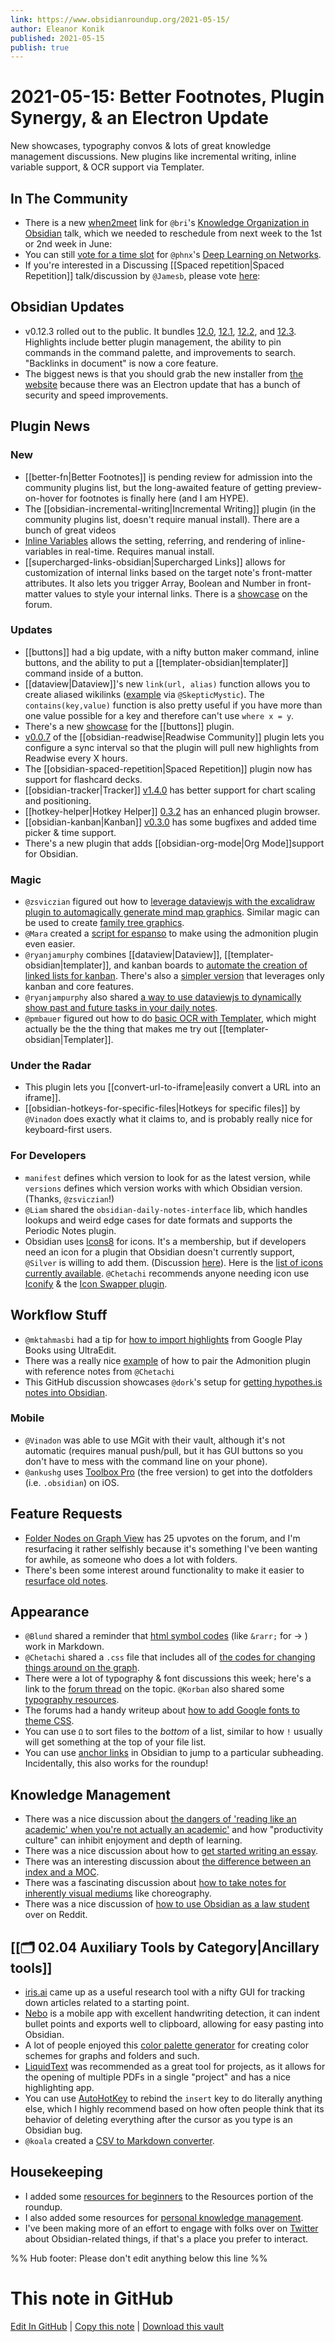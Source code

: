 ```yaml
---
link: https://www.obsidianroundup.org/2021-05-15/
author: Eleanor Konik
published: 2021-05-15
publish: true
---
```


# 2021-05-15: Better Footnotes, Plugin Synergy, & an Electron Update
New showcases, typography convos & lots of great knowledge management discussions. New plugins like incremental writing, inline variable support, & OCR support via Templater.

## In The Community

- There is a new [when2meet](https://www.when2meet.com/?11861492-Aihza) link for `@bri`'s [Knowledge Organization in Obsidian](https://forum.obsidian.md/t/knowledge-organization-cataloging-and-classification-in-obsidian-community-talk-by-brimwats/) talk, which we needed to reschedule from next week to the 1st or 2nd week in June:
- You can still [vote for a time slot](https://www.when2meet.com/?11752321-UHqgS) for `@phnx`'s [Deep Learning on Networks](https://forum.obsidian.md/t/deep-learning-on-networks-community-talk-by-phnx/).
- If you're interested in a Discussing [[Spaced repetition|Spaced Repetition]] talk/discussion by `@Jamesb`, please vote [here](https://forum.obsidian.md/t/obsidian-talks-voting-post-which-talks-do-you-want-to-hear/15705/40):

## Obsidian Updates

- v0.12.3 rolled out to the public. It bundles [12.0](https://forum.obsidian.md/t/obsidian-release-v0-12-0/16809), [12.1](https://forum.obsidian.md/t/obsidian-release-v0-12-1/16904), [12.2](https://forum.obsidian.md/t/obsidian-release-v0-12-2/17602), and [12.3](https://forum.obsidian.md/t/obsidian-release-v0-12-3/17957). Highlights include better plugin management, the ability to pin commands in the command palette, and improvements to search. "Backlinks in document" is now a core feature.
- The biggest news is that you should grab the new installer from [the website](https://obsidian.md/) because there was an Electron update that has a bunch of security and speed improvements.

## Plugin News

### New

- [[better-fn|Better Footnotes]] is pending review for admission into the community plugins list, but the long-awaited feature of getting preview-on-hover for footnotes is finally here (and I am HYPE).
- The [[obsidian-incremental-writing|Incremental Writing]] plugin (in the community plugins list, doesn't require manual install). There are a bunch of great videos
- [Inline Variables](https://github.com/flip-md/obsidian-inline-variables) allows the setting, referring, and rendering of inline-variables in real-time. Requires manual install.
- [[supercharged-links-obsidian|Supercharged Links]] allows for customization of internal links based on the target note's front-matter attributes. It also lets you trigger Array, Boolean and Number in front-matter values to style your internal links. There is a [showcase](https://forum.obsidian.md/t/supercharged-links-showcase/18219) on the forum.

### Updates

- [[buttons]] had a big update, with a nifty button maker command, inline buttons, and the ability to put a [[templater-obsidian|templater]] command inside of a button.
- [[dataview|Dataview]]'s new `link(url, alias)` function allows you to create aliased wikilinks ([example](http://discordapp.com/channels/686053708261228577/840286238928797736/840599798176022529) via `@SkepticMystic`). The `contains(key,value)` function is also pretty useful if you have more than one value possible for a key and therefore can't use `where x = y`.
- There's a new [showcase](https://forum.obsidian.md/t/buttons-showcase/18044) for the [[buttons]] plugin.
- [v0.0.7](https://github.com/renehernandez/obsidian-readwise/releases/tag/0.0.7) of the [[obsidian-readwise|Readwise Community]] plugin lets you configure a sync interval so that the plugin will pull new highlights from Readwise every X hours.
- The [[obsidian-spaced-repetition|Spaced Repetition]] plugin now has support for flashcard decks.
- [[obsidian-tracker|Tracker]] [v1.4.0](https://github.com/pyrochlore/obsidian-tracker) has better support for chart scaling and positioning.
- [[hotkey-helper|Hotkey Helper]] [0.3.2](https://github.com/pjeby/hotkey-helper) has an enhanced plugin browser.
- [[obsidian-kanban|Kanban]] [v0.3.0](https://github.com/mgmeyers/obsidian-kanban/discussions/89) has some bugfixes and added time picker & time support.
- There's a new plugin that adds [[obsidian-org-mode|Org Mode]]support for Obsidian.

### Magic

- `@zsviczian` figured out how to [leverage dataviewjs with the excalidraw plugin to automagically generate mind map graphics](https://discord.com/channels/686053708261228577/840286238928797736/840606013341696040). Similar magic can be used to create [family tree graphics](https://discord.com/channels/686053708261228577/840286238928797736/840644541270982716).
- `@Mara` created a [script for espanso](https://discord.com/channels/686053708261228577/694233507500916796/841422069694201896) to make using the admonition plugin even easier.
- `@ryanjamurphy` combines [[dataview|Dataview]], [[templater-obsidian|templater]], and kanban boards to [automate the creation of linked lists for kanban](https://discord.com/channels/686053708261228577/840286238928797736/841745942025207857). There's also a [simpler version](https://discord.com/channels/686053708261228577/840286238928797736/841779336398504017) that leverages only kanban and core features.
- `@ryanjampurphy` also shared [a way to use dataviewjs to dynamically show past and future tasks in your daily notes](https://discord.com/channels/686053708261228577/840286238928797736/842152590379712563).
- `@pmbauer` figured out how to do [basic OCR with Templater](https://forum.obsidian.md/t/basic-ocr-in-obsidian/18087), which might actually be the the thing that makes me try out [[templater-obsidian|Templater]].

### Under the Radar

- This plugin lets you [[convert-url-to-iframe|easily convert a URL into an iframe]].
- [[obsidian-hotkeys-for-specific-files|Hotkeys for specific files]] by `@Vinadon` does exactly what it claims to, and is probably really nice for keyboard-first users.

### For Developers

- `manifest` defines which version to look for as the latest version, while `versions` defines which version works with which Obsidian version. (Thanks, `@zsviczian`!)
- `@Liam` shared the `obsidian-daily-notes-interface` lib, which handles lookups and weird edge cases for date formats and supports the Periodic Notes plugin.
- Obsidian uses [Icons8](https://icons8.com/) for icons. It's a membership, but if developers need an icon for a plugin that Obsidian doesn't currently support, `@Silver` is willing to add them. (Discussion [here](https://discord.com/channels/686053708261228577/840286264964022302/841732418439610388)). Here is the [list of icons currently available](https://github.com/obsidianmd/obsidian-api/issues/3#issuecomment-724665569). `@Chetachi` recommends anyone needing icon use [Iconify](https://iconify.design/icon-sets/) & the [Icon Swapper plugin](https://forum.obsidian.md/t/obsidian-icon-swapper-plugin/17539).

## Workflow Stuff

- `@mktahmasbi` had a tip for [how to import highlights](http://discordapp.com/channels/686053708261228577/694233507500916796/841790522397294623) from Google Play Books using UltraEdit.
- There was a really nice [example](http://discordapp.com/channels/686053708261228577/702656734631821413/840937390498775062) of how to pair the Admonition plugin with reference notes from `@Chetachi`
- This GitHub discussion showcases `@dork`'s setup for [getting hypothes.is notes into Obsidian](https://github.com/out-of-cheese-error/gooseberry/discussions/73).

### Mobile

- `@Vinadon` was able to use MGit with their vault, although it's not automatic (requires manual push/pull, but it has GUI buttons so you don't have to mess with the command line on your phone).
- `@ankushg` uses [Toolbox Pro](https://toolboxpro.app/) (the free version) to get into the dotfolders (i.e. `.obsidian`) on iOS.

## Feature Requests

- [Folder Nodes on Graph View](https://forum.obsidian.md/t/folder-graph-view/4641) has 25 upvotes on the forum, and I'm resurfacing it rather selfishly because it's something I've been wanting for awhile, as someone who does a lot with folders.
- There's been some interest around functionality to make it easier to [resurface old notes](https://forum.obsidian.md/t/note-aging/467/11).

## Appearance

- `@Blund` shared a reminder that [html symbol codes](http://cactus.io/resources/toolbox/html-symbol-codes) (like `&rarr;` for &rarr; ) work in Markdown.
- `@Chetachi` shared a `.css` file that includes all of [the codes for changing things around on the graph](http://discordapp.com/channels/686053708261228577/702656734631821413/841353144856084500).
- There were a lot of typography & font discussions this week; here's a link to the [forum thread](https://forum.obsidian.md/t/your-favourite-fonts-choice-and-why-thread/18129) on the topic. `@Korban` also shared some [typography resources](http://discordapp.com/channels/686053708261228577/702656734631821413/842671647550078996).
- The forums had a handy writeup about [how to add Google fonts to theme CSS](https://forum.obsidian.md/t/fyi-how-to-add-google-fonts-to-any-themes-css/18115).
- You can use `Ω` to sort files to the _bottom_ of a list, similar to how `!` usually will get something at the top of your file list.
- You can use [anchor links](https://www.reddit.com/r/ObsidianMD/comments/nbbskz/anchor_links/) in Obsidian to jump to a particular subheading. Incidentally, this also works for the roundup!

## Knowledge Management

- There was a nice discussion about [the dangers of 'reading like an academic' when you're not actually an academic'](http://discordapp.com/channels/686053708261228577/710585052769157141/840298881462960138) and how "productivity culture" can inhibit enjoyment and depth of learning.
- There was a nice discussion about how to [get started writing an essay](https://discord.com/channels/686053708261228577/722584061087842365/840989959053246495).
- There was an interesting discussion about [the difference between an index and a MOC](http://discordapp.com/channels/686053708261228577/710585052769157141/841885329572495360).
- There was a fascinating discussion about [how to take notes for inherently visual mediums](http://discordapp.com/channels/686053708261228577/710585052769157141/842458593444888636) like choreography.
- There was a nice discussion of [how to use Obsidian as a law student](https://www.reddit.com/r/ObsidianMD/comments/n8g5zs/looking_for_a_law_school_example_using_obsidian/) over on Reddit.

## [[🗂️ 02.04 Auxiliary Tools by Category|Ancillary tools]]

- [iris.ai](https://iris.ai/) came up as a useful research tool with a nifty GUI for tracking down articles related to a starting point.
- [Nebo](https://www.nebo.app/) is a mobile app with excellent handwriting detection, it can indent bullet points and exports well to clipboard, allowing for easy pasting into Obsidian.
- A lot of people enjoyed this [color palette generator](https://coolors.co/generate) for creating color schemes for graphs and folders and such.
- [LiquidText](https://www.liquidtext.net/) was recommended as a great tool for projects, as it allows for the opening of multiple PDFs in a single "project" and has a nice highlighting app.
- You can use [AutoHotKey](https://www.autohotkey.com/) to rebind the `insert` key to do literally anything else, which I highly recommend based on how often people think that its behavior of deleting everything after the cursor as you type is an Obsidian bug.
- `@koala` created a [CSV to Markdown converter](https://github.com/kometenstaub/csv-to-md).

## Housekeeping

- I added some [resources for beginners](https://obsidianroundup.org/resources/#for-beginners) to the Resources portion of the roundup.
- I also added some resources for [personal knowledge management](https://obsidianroundup.org/resources/#personal-knowledge-management).
- I've been making more of an effort to engage with folks over on [Twitter](https://twitter.com/EleanorKonik) about Obsidian-related things, if that's a place you prefer to interact.

%% Hub footer: Please don't edit anything below this line %%

# This note in GitHub

<span class="git-footer">[Edit In GitHub](https://github.dev/obsidian-community/obsidian-hub/blob/main/01%20-%20Community/Obsidian%20Roundup/2021-05-15%20Better%20Footnotes%2C%20Plugin%20Synergy%2C%20%26%20an%20Electron%20Update.md "git-hub-edit-note") | [Copy this note](https://raw.githubusercontent.com/obsidian-community/obsidian-hub/main/01%20-%20Community/Obsidian%20Roundup/2021-05-15%20Better%20Footnotes%2C%20Plugin%20Synergy%2C%20%26%20an%20Electron%20Update.md "git-hub-copy-note") | [Download this vault](https://github.com/obsidian-community/obsidian-hub/archive/refs/heads/main.zip "git-hub-download-vault") </span>
